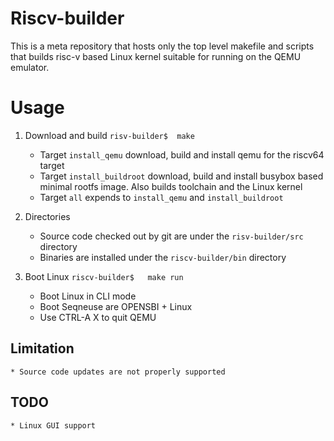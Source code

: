 # Riscv-builder

This is a meta repository that hosts only the top level makefile and scripts
that builds risc-v based Linux kernel suitable for running on the QEMU emulator.

# Usage

1. Download and build
    `risv-builder$  make`
     * Target `install_qemu` download, build and install qemu for the riscv64 target
     * Target `install_buildroot` download, build and install busybox based minimal rootfs image. Also builds toolchain and the Linux kernel
     * Target `all` expends to `install_qemu` and `install_buildroot`

2. Directories
     * Source code checked out by git are under the `risv-builder/src` directory
     * Binaries are installed under the `riscv-builder/bin` directory

3. Boot Linux
    `riscv-builder$   make run`
    * Boot Linux in CLI mode
    * Boot Seqneuse are OPENSBI + Linux
    * Use CTRL-A X to quit QEMU 


## Limitation
    * Source code updates are not properly supported

## TODO
    * Linux GUI support
